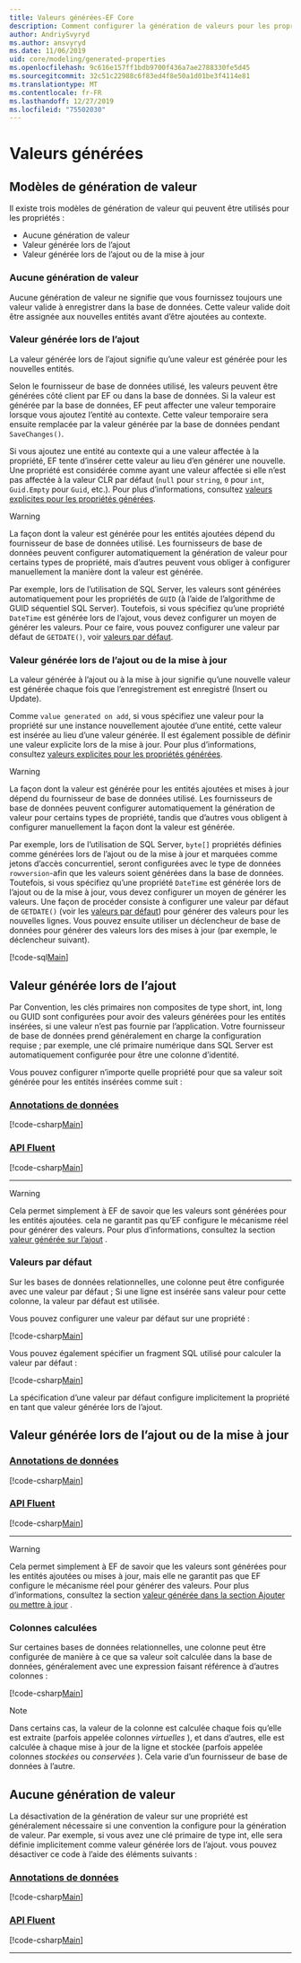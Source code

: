 ```yaml
---
title: Valeurs générées-EF Core
description: Comment configurer la génération de valeurs pour les propriétés lors de l’utilisation de Entity Framework Core
author: AndriySvyryd
ms.author: ansvyryd
ms.date: 11/06/2019
uid: core/modeling/generated-properties
ms.openlocfilehash: 9c616e157ff1bdb9700f436a7ae2788330fe5d45
ms.sourcegitcommit: 32c51c22988c6f83ed4f8e50a1d01be3f4114e81
ms.translationtype: MT
ms.contentlocale: fr-FR
ms.lasthandoff: 12/27/2019
ms.locfileid: "75502030"
---
```

# <a name="generated-values"></a>Valeurs générées

## <a name="value-generation-patterns"></a>Modèles de génération de valeur

Il existe trois modèles de génération de valeur qui peuvent être utilisés pour les propriétés :

* Aucune génération de valeur
* Valeur générée lors de l’ajout
* Valeur générée lors de l’ajout ou de la mise à jour

### <a name="no-value-generation"></a>Aucune génération de valeur

Aucune génération de valeur ne signifie que vous fournissez toujours une valeur valide à enregistrer dans la base de données. Cette valeur valide doit être assignée aux nouvelles entités avant d’être ajoutées au contexte.

### <a name="value-generated-on-add"></a>Valeur générée lors de l’ajout

La valeur générée lors de l’ajout signifie qu’une valeur est générée pour les nouvelles entités.

Selon le fournisseur de base de données utilisé, les valeurs peuvent être générées côté client par EF ou dans la base de données. Si la valeur est générée par la base de données, EF peut affecter une valeur temporaire lorsque vous ajoutez l’entité au contexte. Cette valeur temporaire sera ensuite remplacée par la valeur générée par la base de données pendant `SaveChanges()`.

Si vous ajoutez une entité au contexte qui a une valeur affectée à la propriété, EF tente d’insérer cette valeur au lieu d’en générer une nouvelle. Une propriété est considérée comme ayant une valeur affectée si elle n’est pas affectée à la valeur CLR par défaut (`null` pour `string`, `0` pour `int`, `Guid.Empty` pour `Guid`, etc.). Pour plus d’informations, consultez [valeurs explicites pour les propriétés générées](../saving/explicit-values-generated-properties.md).

> [!WARNING]
> La façon dont la valeur est générée pour les entités ajoutées dépend du fournisseur de base de données utilisé. Les fournisseurs de base de données peuvent configurer automatiquement la génération de valeur pour certains types de propriété, mais d’autres peuvent vous obliger à configurer manuellement la manière dont la valeur est générée.
>
> Par exemple, lors de l’utilisation de SQL Server, les valeurs sont générées automatiquement pour les propriétés de `GUID` (à l’aide de l’algorithme de GUID séquentiel SQL Server). Toutefois, si vous spécifiez qu’une propriété `DateTime` est générée lors de l’ajout, vous devez configurer un moyen de générer les valeurs. Pour ce faire, vous pouvez configurer une valeur par défaut de `GETDATE()`, voir [valeurs par défaut](relational/default-values.md).

### <a name="value-generated-on-add-or-update"></a>Valeur générée lors de l’ajout ou de la mise à jour

La valeur générée à l’ajout ou à la mise à jour signifie qu’une nouvelle valeur est générée chaque fois que l’enregistrement est enregistré (Insert ou Update).

Comme `value generated on add`, si vous spécifiez une valeur pour la propriété sur une instance nouvellement ajoutée d’une entité, cette valeur est insérée au lieu d’une valeur générée. Il est également possible de définir une valeur explicite lors de la mise à jour. Pour plus d’informations, consultez [valeurs explicites pour les propriétés générées](../saving/explicit-values-generated-properties.md).

> [!WARNING]
> La façon dont la valeur est générée pour les entités ajoutées et mises à jour dépend du fournisseur de base de données utilisé. Les fournisseurs de base de données peuvent configurer automatiquement la génération de valeur pour certains types de propriété, tandis que d’autres vous obligent à configurer manuellement la façon dont la valeur est générée.
>
> Par exemple, lors de l’utilisation de SQL Server, `byte[]` propriétés définies comme générées lors de l’ajout ou de la mise à jour et marquées comme jetons d’accès concurrentiel, seront configurées avec le type de données `rowversion`-afin que les valeurs soient générées dans la base de données. Toutefois, si vous spécifiez qu’une propriété `DateTime` est générée lors de l’ajout ou de la mise à jour, vous devez configurer un moyen de générer les valeurs. Une façon de procéder consiste à configurer une valeur par défaut de `GETDATE()` (voir les [valeurs par défaut](relational/default-values.md)) pour générer des valeurs pour les nouvelles lignes. Vous pouvez ensuite utiliser un déclencheur de base de données pour générer des valeurs lors des mises à jour (par exemple, le déclencheur suivant).
>
> [!code-sql[Main](../../../samples/core/Modeling/FluentAPI/ValueGeneratedOnAddOrUpdate.sql)]

## <a name="value-generated-on-add"></a>Valeur générée lors de l’ajout

Par Convention, les clés primaires non composites de type short, int, long ou GUID sont configurées pour avoir des valeurs générées pour les entités insérées, si une valeur n’est pas fournie par l’application. Votre fournisseur de base de données prend généralement en charge la configuration requise ; par exemple, une clé primaire numérique dans SQL Server est automatiquement configurée pour être une colonne d’identité.

Vous pouvez configurer n’importe quelle propriété pour que sa valeur soit générée pour les entités insérées comme suit :

### <a name="data-annotationstabdata-annotations"></a>[Annotations de données](#tab/data-annotations)

[!code-csharp[Main](../../../samples/core/Modeling/DataAnnotations/ValueGeneratedOnAdd.cs?name=ValueGeneratedOnAdd&highlight=5)]

### <a name="fluent-apitabfluent-api"></a>[API Fluent](#tab/fluent-api)

[!code-csharp[Main](../../../samples/core/Modeling/FluentAPI/ValueGeneratedOnAdd.cs?name=ValueGeneratedOnAdd&highlight=5)]

***

> [!WARNING]
> Cela permet simplement à EF de savoir que les valeurs sont générées pour les entités ajoutées. cela ne garantit pas qu’EF configure le mécanisme réel pour générer des valeurs. Pour plus d’informations, consultez la section [valeur générée sur l’ajout](#value-generated-on-add) .

### <a name="default-values"></a>Valeurs par défaut

Sur les bases de données relationnelles, une colonne peut être configurée avec une valeur par défaut ; Si une ligne est insérée sans valeur pour cette colonne, la valeur par défaut est utilisée.

Vous pouvez configurer une valeur par défaut sur une propriété :

[!code-csharp[Main](../../../samples/core/Modeling/FluentAPI/DefaultValue.cs?name=DefaultValue&highlight=5)]

Vous pouvez également spécifier un fragment SQL utilisé pour calculer la valeur par défaut :

[!code-csharp[Main](../../../samples/core/Modeling/FluentAPI/DefaultValueSql.cs?name=DefaultValueSql&highlight=5)]

La spécification d’une valeur par défaut configure implicitement la propriété en tant que valeur générée lors de l’ajout.

## <a name="value-generated-on-add-or-update"></a>Valeur générée lors de l’ajout ou de la mise à jour

### <a name="data-annotationstabdata-annotations"></a>[Annotations de données](#tab/data-annotations)

[!code-csharp[Main](../../../samples/core/Modeling/DataAnnotations/ValueGeneratedOnAddOrUpdate.cs?name=ValueGeneratedOnAddOrUpdate&highlight=5)]

### <a name="fluent-apitabfluent-api"></a>[API Fluent](#tab/fluent-api)

[!code-csharp[Main](../../../samples/core/Modeling/FluentAPI/ValueGeneratedOnAddOrUpdate.cs?name=ValueGeneratedOnAddOrUpdate&highlight=5)]

***

> [!WARNING]
> Cela permet simplement à EF de savoir que les valeurs sont générées pour les entités ajoutées ou mises à jour, mais elle ne garantit pas que EF configure le mécanisme réel pour générer des valeurs. Pour plus d’informations, consultez la section [valeur générée dans la section Ajouter ou mettre à jour](#value-generated-on-add-or-update) .

### <a name="computed-columns"></a>Colonnes calculées

Sur certaines bases de données relationnelles, une colonne peut être configurée de manière à ce que sa valeur soit calculée dans la base de données, généralement avec une expression faisant référence à d’autres colonnes :

[!code-csharp[Main](../../../samples/core/Modeling/FluentAPI/ComputedColumn.cs?name=ComputedColumn&highlight=5)]

> [!NOTE]
> Dans certains cas, la valeur de la colonne est calculée chaque fois qu’elle est extraite (parfois appelée colonnes *virtuelles* ), et dans d’autres, elle est calculée à chaque mise à jour de la ligne et stockée (parfois appelée colonnes *stockées* ou *conservées* ). Cela varie d’un fournisseur de base de données à l’autre.

## <a name="no-value-generation"></a>Aucune génération de valeur

La désactivation de la génération de valeur sur une propriété est généralement nécessaire si une convention la configure pour la génération de valeur. Par exemple, si vous avez une clé primaire de type int, elle sera définie implicitement comme valeur générée lors de l’ajout. vous pouvez désactiver ce code à l’aide des éléments suivants :

### <a name="data-annotationstabdata-annotations"></a>[Annotations de données](#tab/data-annotations)

[!code-csharp[Main](../../../samples/core/Modeling/DataAnnotations/ValueGeneratedNever.cs?name=ValueGeneratedNever&highlight=3)]

### <a name="fluent-apitabfluent-api"></a>[API Fluent](#tab/fluent-api)

[!code-csharp[Main](../../../samples/core/Modeling/FluentAPI/ValueGeneratedNever.cs?name=ValueGeneratedNever&highlight=5)]

***

